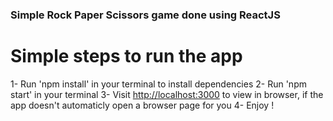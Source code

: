 
### Simple Rock Paper Scissors game done using ReactJS

# Simple steps to run the app 
 1- Run 'npm install' in your terminal to install dependencies
 2- Run 'npm start' in your terminal 
 3- Visit [http://localhost:3000](http://localhost:3000) to view in browser, if the app doesn't automaticly open a browser page for you
 4- Enjoy ! 



